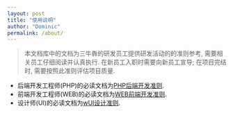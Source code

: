 ```yaml
---
layout: post
title: "使用说明"
author: "Dominic"
permalink: /about/
---
```

> 本文档库中的文档为三牛犇的研发员工提供研发活动的的准则参考, 需要相关员工仔细阅读并认真执行.
在新员工入职时需要向新员工宣导; 在项目完结时, 需要按照此准则评估项目质量.



* 后端开发工程师(PHP)的必读文档为[PHP后端开发准则][php-doc].
* 前端开发工程师(WEB)的必读文档为[WEB前端开发准则][front-doc].
* 设计师(UI)的必读文档为[wUI设计准则][ui-doc].


[php-doc]: http://127.0.0.1
[front-doc]: http://127.0.0.1
[ui-doc]: http://127.0.0.1




